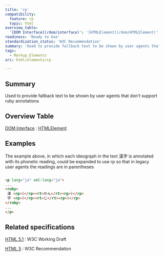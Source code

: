 ```yaml
---
title: 'rp'
compatibility:
  feature: rp
  topic: html
overview_table:
  '[DOM Interface](/dom/interface)': '[HTMLElement](/dom/HTMLElement)'
readiness: 'Ready to Use'
standardization_status: 'W3C Recommendation'
summary: 'Used to provide fallback text to be shown by user agents that don''t support ruby annotations'
tags:
  - Markup_Elements
uri: html/elements/rp

---
```

## Summary

Used to provide fallback text to be shown by user agents that don't support ruby annotations

## Overview Table

[DOM Interface](/dom/interface)
:   [HTMLElement](/dom/HTMLElement)

## Examples

The example above, in which each ideograph in the text 漢字 is annotated with its phonetic reading, could be expanded to use rp so that in legacy user agents the readings are in parentheses

``` html

<p lang="ja" xml:lang="ja">
...
<ruby>
 漢 <rp>(</rp><rt>かん</rt><rp>)</rp>
 字 <rp>(</rp><rt>じ</rt><rp>)</rp>
</ruby>
...
</p>

```

## Related specifications

[HTML 5.1](http://www.w3.org/TR/html51/text-level-semantics.html#the-rp-element)
:   W3C Working Draft

[HTML 5](http://www.w3.org/TR/html5/text-level-semantics.html#the-rp-element)
:   W3C Recommendation

